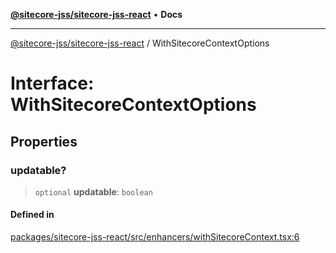 [**@sitecore-jss/sitecore-jss-react**](../README.md) • **Docs**

***

[@sitecore-jss/sitecore-jss-react](../README.md) / WithSitecoreContextOptions

# Interface: WithSitecoreContextOptions

## Properties

### updatable?

> `optional` **updatable**: `boolean`

#### Defined in

[packages/sitecore-jss-react/src/enhancers/withSitecoreContext.tsx:6](https://github.com/Sitecore/jss/blob/fe1d78ae02ea5d97f1dff80e45e93416079d4dc7/packages/sitecore-jss-react/src/enhancers/withSitecoreContext.tsx#L6)
